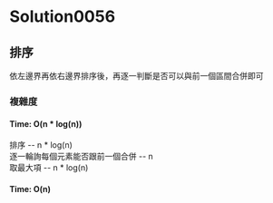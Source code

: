 # Solution0056

## 排序

依左邊界再依右邊界排序後，再逐一判斷是否可以與前一個區間合併即可

### 複雜度

#### Time: O(n * log(n))
排序 -- n * log(n)  
逐一輪詢每個元素能否跟前一個合併 -- n  
取最大項 -- n * log(n)  

#### Time: O(n)
